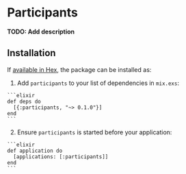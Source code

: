 # Participants

**TODO: Add description**

## Installation

If [available in Hex](https://hex.pm/docs/publish), the package can be installed as:

  1. Add `participants` to your list of dependencies in `mix.exs`:

    ```elixir
    def deps do
      [{:participants, "~> 0.1.0"}]
    end
    ```

  2. Ensure `participants` is started before your application:

    ```elixir
    def application do
      [applications: [:participants]]
    end
    ```

